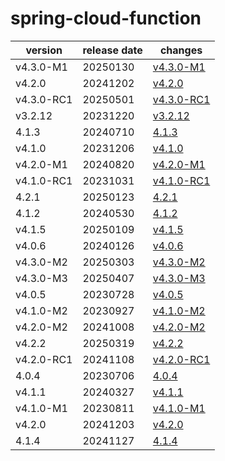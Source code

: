 # spring-cloud-function	


|version|release date|changes|
|---|---|---|
|v4.3.0-M1|20250130|[v4.3.0-M1](./v4.3.0-M1-20250130.md)|
|v4.2.0|20241202|[v4.2.0](./v4.2.0-20241202.md)|
|v4.3.0-RC1|20250501|[v4.3.0-RC1](./v4.3.0-RC1-20250501.md)|
|v3.2.12|20231220|[v3.2.12](./v3.2.12-20231220.md)|
|4.1.3|20240710|[4.1.3](./4.1.3-20240710.md)|
|v4.1.0|20231206|[v4.1.0](./v4.1.0-20231206.md)|
|v4.2.0-M1|20240820|[v4.2.0-M1](./v4.2.0-M1-20240820.md)|
|v4.1.0-RC1|20231031|[v4.1.0-RC1](./v4.1.0-RC1-20231031.md)|
|4.2.1|20250123|[4.2.1](./4.2.1-20250123.md)|
|4.1.2|20240530|[4.1.2](./4.1.2-20240530.md)|
|v4.1.5|20250109|[v4.1.5](./v4.1.5-20250109.md)|
|v4.0.6|20240126|[v4.0.6](./v4.0.6-20240126.md)|
|v4.3.0-M2|20250303|[v4.3.0-M2](./v4.3.0-M2-20250303.md)|
|v4.3.0-M3|20250407|[v4.3.0-M3](./v4.3.0-M3-20250407.md)|
|v4.0.5|20230728|[v4.0.5](./v4.0.5-20230728.md)|
|v4.1.0-M2|20230927|[v4.1.0-M2](./v4.1.0-M2-20230927.md)|
|v4.2.0-M2|20241008|[v4.2.0-M2](./v4.2.0-M2-20241008.md)|
|v4.2.2|20250319|[v4.2.2](./v4.2.2-20250319.md)|
|v4.2.0-RC1|20241108|[v4.2.0-RC1](./v4.2.0-RC1-20241108.md)|
|4.0.4|20230706|[4.0.4](./4.0.4-20230706.md)|
|v4.1.1|20240327|[v4.1.1](./v4.1.1-20240327.md)|
|v4.1.0-M1|20230811|[v4.1.0-M1](./v4.1.0-M1-20230811.md)|
|v4.2.0|20241203|[v4.2.0](./v4.2.0-20241203.md)|
|4.1.4|20241127|[4.1.4](./4.1.4-20241127.md)|
